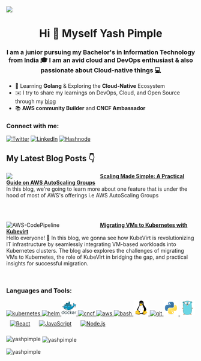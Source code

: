 <div>
<img align="center" src="https://i.imgur.com/4ASafy0.png">
</div>
<h1 align="center">Hi 👋 Myself Yash Pimple</h1>
<h3 align="center">I am a junior pursuing my Bachelor's in Information Technology from India 🎓 I am an avid cloud and DevOps enthusiast & also passionate about Cloud-native things 💻 </h3>

- 🌱 Learning **Golang** & Exploring the **Cloud-Native** Ecosystem
- ✉️ I try to share my learnings on DevOps, Cloud, and Open Source through my [blog](https://yashpimple.hashnode.dev/)
- 📚 **AWS community Builder** and **CNCF Ambassador**

<h3 align="left">Connect with me:</h3>

[![Twitter](https://img.shields.io/badge/Twitter-%231DA1F2.svg?style=for-the-badge&logo=Twitter&logoColor=white)](https://twitter.com/Yashpimple22)
[![LinkedIn](https://img.shields.io/badge/linkedin-%230077B5.svg?style=for-the-badge&logo=linkedin&logoColor=white)](https://www.linkedin.com/in/yash-pimple/)
[![Hashnode](https://img.shields.io/badge/Hashnode-2962FF?style=for-the-badge&logo=hashnode&logoColor=white)](https://yashpimple.hashnode.dev/)


## My Latest Blog Posts 👇
<!-- HASHNODE_BLOG:START -->
<p align="left">
<a href="" title="Scaling Made Simple: A Practical Guide on AWS AutoScaling Groups"><img src="https://github.com/YashPimple/YashPimple/assets/97302447/4c05145c-94c0-499b-b5d1-bc29fbf76f24" width="250px" align="left" /></a>
<a href="https://yashpimple.hashnode.dev/scaling-made-simple-a-practical-guide-on-aws-autoscaling-groups" title="Scaling Your Containers with Amazon ECS and ECR: A Practical Tutorial"><strong>Scaling Made Simple: A Practical Guide on AWS AutoScaling Groups</strong></a>
<br/> In this blog, we're going to learn more about one feature that is under the hood of most of AWS's offerings i.e AWS AutoScaling Groups </p>

</br></br>

<p align="left">
<a href="https://www.cloudraft.io/blog/migrating-vms-to-kubernetes-with-kubevirt?utm_source=blog&utm_medium=social&utm_campaign=kubevirt"><img src="https://github.com/YashPimple/YashPimple/assets/97302447/16acb995-7974-4c15-9e7a-a4c21edcb91b" alt="AWS-CodePipeline" width="250px" align="left" /></a>
<a href="https://www.cloudraft.io/blog/migrating-vms-to-kubernetes-with-kubevirt?utm_source=blog&utm_medium=social&utm_campaign=kubevirt"><strong>Migrating VMs to Kubernetes with Kubevirt</strong></a>
<br/> Hello everyone! 👋 In this blog, we gonna see how KubeVirt is revolutionizing IT infrastructure by seamlessly integrating VM-based workloads into Kubernetes clusters. The blog also explores the challenges of migrating VMs to Kubernetes, the role of KubeVirt in bridging the gap, and practical insights for successful migration.
</p>
</br>

<h3 align="left">Languages and Tools:</h3>
<p align="left"> 
<a href="https://kubernetes.io" target="_blank" rel="noreferrer"> <img src="https://www.vectorlogo.zone/logos/kubernetes/kubernetes-icon.svg" alt="kubernetes" width="40" height="40"/> </a> 
<a href="https://helm.sh/" target="_blank" rel="noreferrer"> <img src="https://www.vectorlogo.zone/logos/helmsh/helmsh-icon.svg" alt="helm" width="40" height="40"/> </a> 
<a href="https://www.docker.com/" target="_blank" rel="noreferrer"> <img src="https://raw.githubusercontent.com/devicons/devicon/master/icons/docker/docker-original-wordmark.svg" alt="docker" width="40" height="40"/> </a> 
<a href="https://www.cncf.io/" target="_blank" rel="noreferrer"> <img src="https://www.vectorlogo.zone/logos/cncfio/cncfio-icon.svg" alt="cncf" width="40" height="40"/> </a> 
<a href="https://aws.amazon.com" target="_blank" rel="noreferrer"> <img src="https://cdn.cdnlogo.com/logos/a/19/aws.svg" alt="aws" width="40" height="40"/> </a> 
<a href="https://www.gnu.org/software/bash/" target="_blank" rel="noreferrer"> <img src="https://www.vectorlogo.zone/logos/gnu_bash/gnu_bash-official.svg" alt="bash" width="70" height="40"/> </a> 
<a href="https://www.linux.org/" target="_blank" rel="noreferrer"> <img src="https://raw.githubusercontent.com/devicons/devicon/master/icons/linux/linux-original.svg" alt="linux" width="40" height="40"/> </a> 
<a href="https://git-scm.com/" target="_blank" rel="noreferrer"> <img src="https://www.vectorlogo.zone/logos/git-scm/git-scm-icon.svg" alt="git" width="40" height="40"/> </a> 
<a href="https://www.python.org" target="_blank" rel="noreferrer"> <img src="https://raw.githubusercontent.com/devicons/devicon/master/icons/python/python-original.svg" alt="python" width="40" height="40"/> </a> 
<a href="https://golang.org" target="_blank" rel="noreferrer"> <img src="https://raw.githubusercontent.com/devicons/devicon/master/icons/go/go-original.svg" alt="go" width="40" height="40"/> </a> 
<a href="https://reactjs.org/" target="_blank"><img style="margin: 10px" src="https://profilinator.rishav.dev/skills-assets/react-original-wordmark.svg" alt="React" height="50" /></a>  
<a href="https://www.javascript.com/" target="_blank"><img style="margin: 10px" src="https://profilinator.rishav.dev/skills-assets/javascript-original.svg" alt="JavaScript" height="50" /></a>     
<a href="https://nodejs.org/" target="_blank"><img style="margin: 10px" src="https://profilinator.rishav.dev/skills-assets/nodejs-original-wordmark.svg" alt="Node.js" height="50" /></a> 
  
</p>
   
<p><img align="left" src="https://github-readme-stats.vercel.app/api/top-langs?username=yashpimple&show_icons=true&locale=en&layout=compact" alt="yashpimple" /></p>

<p>&nbsp;<img align="center" src="https://github-readme-stats.vercel.app/api?username=yashpimple&show_icons=true&locale=en" alt="yashpimple" /></p>

<p><img align="center" src="https://github-readme-streak-stats.herokuapp.com/?user=yashpimple&" alt="yashpimple" /></p>
